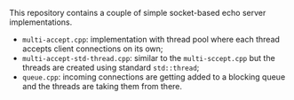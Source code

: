 This repository contains a couple of simple socket-based echo server implementations.

* `multi-accept.cpp`: implementation with thread pool where each thread accepts client connections on its own;
* `multi-accept-std-thread.cpp`: similar to the `multi-sccept.cpp` but the threads are created using standard `std::thread`;
* `queue.cpp`: incoming connections are getting added to a blocking queue and the threads are taking them from there.
